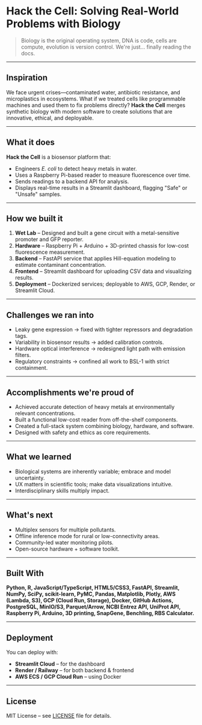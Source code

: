 # Hack the Cell: Solving Real-World Problems with Biology

> Biology is the original operating system, DNA is code, cells are compute, evolution is version control. We're just… finally reading the docs.

---

## Inspiration
We face urgent crises—contaminated water, antibiotic resistance, and microplastics in ecosystems. What if we treated cells like programmable machines and used them to fix problems directly? **Hack the Cell** merges synthetic biology with modern software to create solutions that are innovative, ethical, and deployable.

---

## What it does
**Hack the Cell** is a biosensor platform that:
- Engineers *E. coli* to detect heavy metals in water.
- Uses a Raspberry Pi-based reader to measure fluorescence over time.
- Sends readings to a backend API for analysis.
- Displays real-time results in a Streamlit dashboard, flagging "Safe" or "Unsafe" samples.

---

## How we built it
1. **Wet Lab** – Designed and built a gene circuit with a metal-sensitive promoter and GFP reporter.
2. **Hardware** – Raspberry Pi + Arduino + 3D-printed chassis for low-cost fluorescence measurement.
3. **Backend** – FastAPI service that applies Hill-equation modeling to estimate contaminant concentration.
4. **Frontend** – Streamlit dashboard for uploading CSV data and visualizing results.
5. **Deployment** – Dockerized services; deployable to AWS, GCP, Render, or Streamlit Cloud.

---

## Challenges we ran into
- Leaky gene expression → fixed with tighter repressors and degradation tags.
- Variability in biosensor results → added calibration controls.
- Hardware optical interference → redesigned light path with emission filters.
- Regulatory constraints → confined all work to BSL-1 with strict containment.

---

## Accomplishments we're proud of
- Achieved accurate detection of heavy metals at environmentally relevant concentrations.
- Built a functional low-cost reader from off-the-shelf components.
- Created a full-stack system combining biology, hardware, and software.
- Designed with safety and ethics as core requirements.

---

## What we learned
- Biological systems are inherently variable; embrace and model uncertainty.
- UX matters in scientific tools; make data visualizations intuitive.
- Interdisciplinary skills multiply impact.

---

## What's next
- Multiplex sensors for multiple pollutants.
- Offline inference mode for rural or low-connectivity areas.
- Community-led water monitoring pilots.
- Open-source hardware + software toolkit.

---

## Built With
**Python, R, JavaScript/TypeScript, HTML5/CSS3, FastAPI, Streamlit, NumPy, SciPy, scikit-learn, PyMC, Pandas, Matplotlib, Plotly, AWS (Lambda, S3), GCP (Cloud Run, Storage), Docker, GitHub Actions, PostgreSQL, MinIO/S3, Parquet/Arrow, NCBI Entrez API, UniProt API, Raspberry Pi, Arduino, 3D printing, SnapGene, Benchling, RBS Calculator.**

---

## Deployment

You can deploy with:

* **Streamlit Cloud** – for the dashboard
* **Render / Railway** – for both backend & frontend
* **AWS ECS / GCP Cloud Run** – using Docker

---

## License

MIT License – see [LICENSE](LICENSE) file for details.

